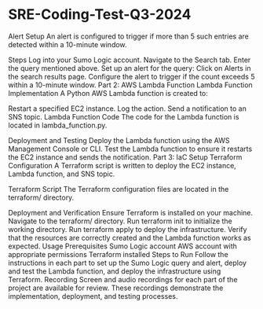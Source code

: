 # SRE-Coding-Test-Q3-2024
Alert Setup
An alert is configured to trigger if more than 5 such entries are detected within a 10-minute window.

Steps
Log into your Sumo Logic account.
Navigate to the Search tab.
Enter the query mentioned above.
Set up an alert for the query:
Click on Alerts in the search results page.
Configure the alert to trigger if the count exceeds 5 within a 10-minute window.
Part 2: AWS Lambda Function
Lambda Function Implementation
A Python AWS Lambda function is created to:

Restart a specified EC2 instance.
Log the action.
Send a notification to an SNS topic.
Lambda Function Code
The code for the Lambda function is located in lambda_function.py.

Deployment and Testing
Deploy the Lambda function using the AWS Management Console or CLI.
Test the Lambda function to ensure it restarts the EC2 instance and sends the notification.
Part 3: IaC Setup
Terraform Configuration
A Terraform script is written to deploy the EC2 instance, Lambda function, and SNS topic.

Terraform Script
The Terraform configuration files are located in the terraform/ directory.

Deployment and Verification
Ensure Terraform is installed on your machine.
Navigate to the terraform/ directory.
Run terraform init to initialize the working directory.
Run terraform apply to deploy the infrastructure.
Verify that the resources are correctly created and the Lambda function works as expected.
Usage
Prerequisites
Sumo Logic account
AWS account with appropriate permissions
Terraform installed
Steps to Run
Follow the instructions in each part to set up the Sumo Logic query and alert, deploy and test the Lambda function, and deploy the infrastructure using Terraform.
Recording
Screen and audio recordings for each part of the project are available for review. These recordings demonstrate the implementation, deployment, and testing processes.
